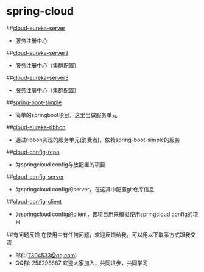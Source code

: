 
# spring-cloud

##[cloud-eureka-server](https://github.com/laoma0911/spring-cloud/tree/master/cloud-eureka-server)
* 服务注册中心

##[cloud-eureka-server2](https://github.com/laoma0911/spring-cloud/tree/master/cloud-eureka-server2)
* 服务注册中心（集群配置）

##[cloud-eureka-server3](https://github.com/laoma0911/spring-cloud/tree/master/cloud-eureka-server3)
* 服务注册中心（集群配置）


##[spring-boot-simple](https://github.com/laoma0911/spring-cloud/tree/master/spring-boot-simple)
* 简单的springboot项目，这里当做服务单元

##[cloud-eureka-ribbon](https://github.com/laoma0911/spring-cloud/tree/master/cloud-eureka-ribbon)
* 通过ribbon实现的服务单元(消费者)，依赖spring-boot-simple的服务

##[cloud-config-repo](https://github.com/laoma0911/spring-cloud/tree/master/cloud-config-repo)
* 为springcloud config存放配置的项目

##[cloud-config-server](https://github.com/laoma0911/spring-cloud/tree/master/cloud-config-server)
* 为springcloud config的server，在这其中配置git仓库信息

##[cloud-config-client](https://github.com/laoma0911/spring-cloud/tree/master/cloud-config-client)
* 为springcloud config的client，该项目用来模拟使用springcloud config的项目


##有问题反馈
在使用中有任何问题，欢迎反馈给我，可以用以下联系方式跟我交流

* 邮件(7304533@qq.com)
* QQ群: 258298887 欢迎大家加入，共同进步，共同学习




